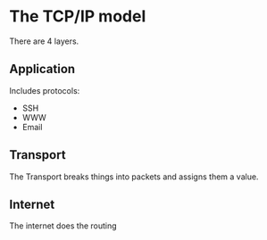 # The TCP/IP model

There are 4 layers.

## Application

Includes protocols:

- SSH
- WWW
- Email

## Transport

The Transport breaks things into packets and assigns them a value.

## Internet

The internet does the routing
